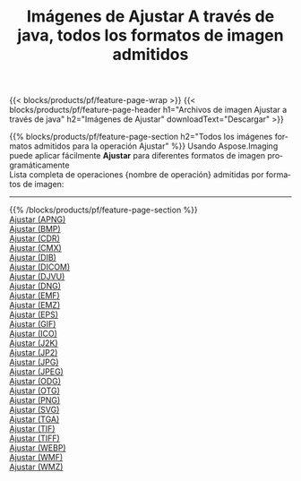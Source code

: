 ﻿---
title: Imágenes de Ajustar A través de java, todos los formatos de imagen admitidos 
weight: 3920
url: /es/java/adjust 
lang: es
langdirlevel: 2
locales: zh-hans,ja,it,ru,de,es,fr,nl,id,lt,pl,pt,vi,tr,ko,zh-hant,ar,hi,th,sv,cs,uk,he
description: Usando Aspose.Imaging puede fácilmente Ajustar imágenes a través de java
---

{{< blocks/products/pf/feature-page-wrap >}}
{{< blocks/products/pf/feature-page-header h1="Archivos de imagen Ajustar a través de java" h2="Imágenes de Ajustar" downloadText="Descargar" >}}


{{% blocks/products/pf/feature-page-section  h2="Todos los imágenes formatos admitidos para la operación Ajustar" %}}
Usando Aspose.Imaging puede aplicar fácilmente **Ajustar** para diferentes formatos de imagen programáticamente
<br/>
Lista completa de operaciones {nombre de operación} admitidas por formatos de imagen:
<hr/>
{{% /blocks/products/pf/feature-page-section %}}
<div class="container-fluid productfamilypage bg-gray">
    <div class="convertypes bg-gray agp-content section">
        <div class="container">
		<div class="row other-converters">
		    <div class='col-md-2 other-converter remove-lp remove-rp'><a href="/imaging/es/java/adjust/apng" >Ajustar (APNG)</a></div><div class='col-md-2 other-converter remove-lp remove-rp'><a href="/imaging/es/java/adjust/bmp" >Ajustar (BMP)</a></div><div class='col-md-2 other-converter remove-lp remove-rp'><a href="/imaging/es/java/adjust/cdr" >Ajustar (CDR)</a></div><div class='col-md-2 other-converter remove-lp remove-rp'><a href="/imaging/es/java/adjust/cmx" >Ajustar (CMX)</a></div><div class='col-md-2 other-converter remove-lp remove-rp'><a href="/imaging/es/java/adjust/dib" >Ajustar (DIB)</a></div><div class='col-md-2 other-converter remove-lp remove-rp'><a href="/imaging/es/java/adjust/dicom" >Ajustar (DICOM)</a></div><div class='col-md-2 other-converter remove-lp remove-rp'><a href="/imaging/es/java/adjust/djvu" >Ajustar (DJVU)</a></div><div class='col-md-2 other-converter remove-lp remove-rp'><a href="/imaging/es/java/adjust/dng" >Ajustar (DNG)</a></div><div class='col-md-2 other-converter remove-lp remove-rp'><a href="/imaging/es/java/adjust/emf" >Ajustar (EMF)</a></div><div class='col-md-2 other-converter remove-lp remove-rp'><a href="/imaging/es/java/adjust/emz" >Ajustar (EMZ)</a></div><div class='col-md-2 other-converter remove-lp remove-rp'><a href="/imaging/es/java/adjust/eps" >Ajustar (EPS)</a></div><div class='col-md-2 other-converter remove-lp remove-rp'><a href="/imaging/es/java/adjust/gif" >Ajustar (GIF)</a></div><div class='col-md-2 other-converter remove-lp remove-rp'><a href="/imaging/es/java/adjust/ico" >Ajustar (ICO)</a></div><div class='col-md-2 other-converter remove-lp remove-rp'><a href="/imaging/es/java/adjust/j2k" >Ajustar (J2K)</a></div><div class='col-md-2 other-converter remove-lp remove-rp'><a href="/imaging/es/java/adjust/jp2" >Ajustar (JP2)</a></div><div class='col-md-2 other-converter remove-lp remove-rp'><a href="/imaging/es/java/adjust/jpg" >Ajustar (JPG)</a></div><div class='col-md-2 other-converter remove-lp remove-rp'><a href="/imaging/es/java/adjust/jpeg" >Ajustar (JPEG)</a></div><div class='col-md-2 other-converter remove-lp remove-rp'><a href="/imaging/es/java/adjust/odg" >Ajustar (ODG)</a></div><div class='col-md-2 other-converter remove-lp remove-rp'><a href="/imaging/es/java/adjust/otg" >Ajustar (OTG)</a></div><div class='col-md-2 other-converter remove-lp remove-rp'><a href="/imaging/es/java/adjust/png" >Ajustar (PNG)</a></div><div class='col-md-2 other-converter remove-lp remove-rp'><a href="/imaging/es/java/adjust/svg" >Ajustar (SVG)</a></div><div class='col-md-2 other-converter remove-lp remove-rp'><a href="/imaging/es/java/adjust/tga" >Ajustar (TGA)</a></div><div class='col-md-2 other-converter remove-lp remove-rp'><a href="/imaging/es/java/adjust/tif" >Ajustar (TIF)</a></div><div class='col-md-2 other-converter remove-lp remove-rp'><a href="/imaging/es/java/adjust/tiff" >Ajustar (TIFF)</a></div><div class='col-md-2 other-converter remove-lp remove-rp'><a href="/imaging/es/java/adjust/webp" >Ajustar (WEBP)</a></div><div class='col-md-2 other-converter remove-lp remove-rp'><a href="/imaging/es/java/adjust/wmf" >Ajustar (WMF)</a></div><div class='col-md-2 other-converter remove-lp remove-rp'><a href="/imaging/es/java/adjust/wmz" >Ajustar (WMZ)</a></div>
                </div>
        </div>
    </div>
</div>
<br/>
